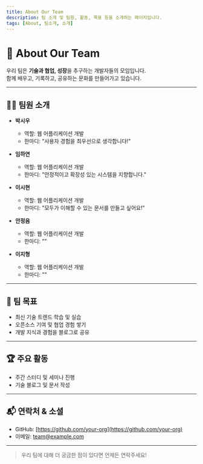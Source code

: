 ```yaml
---
title: About Our Team
description: 팀 소개 및 팀원, 활동, 목표 등을 소개하는 페이지입니다.
tags: [About, 팀소개, 소개]
---
```


# 👋 About Our Team

우리 팀은 **기술과 협업, 성장**을 추구하는 개발자들의 모임입니다.  
함께 배우고, 기록하고, 공유하는 문화를 만들어가고 있습니다.

---

## 🧑‍💻 팀원 소개

- **박시우**

  - 역할: 웹 어플리케이션 개발
  - 한마디: "사용자 경험을 최우선으로 생각합니다!"

- **임하연**

  - 역할: 웹 어플리케이션 개발
  - 한마디: "안정적이고 확장성 있는 시스템을 지향합니다."

- **이시현**

  - 역할: 웹 어플리케이션 개발
  - 한마디: "모두가 이해할 수 있는 문서를 만들고 싶어요!"

- **안정음**

  - 역할: 웹 어플리케이션 개발
  - 한마디: ""

- **이지형**
  - 역할: 웹 어플리케이션 개발
  - 한마디: ""

---

## 🎯 팀 목표

- 최신 기술 트렌드 학습 및 실습
- 오픈소스 기여 및 협업 경험 쌓기
- 개발 지식과 경험을 블로그로 공유

---

## 🏆 주요 활동

- 주간 스터디 및 세미나 진행
- 기술 블로그 및 문서 작성

---

## 📬 연락처 & 소셜

- GitHub: [https://github.com/your-org](https://github.com/your-org)
- 이메일: team@example.com

---

> 우리 팀에 대해 더 궁금한 점이 있다면 언제든 연락주세요!
